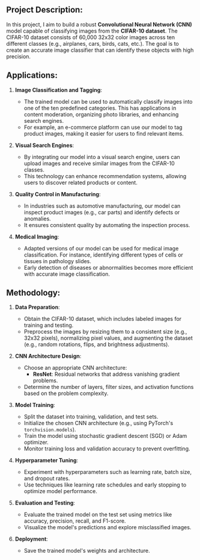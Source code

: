
## Project Description:
In this project, I aim to build a robust **Convolutional Neural Network (CNN)** model capable of classifying images from the **CIFAR-10 dataset**. The CIFAR-10 dataset consists of 60,000 32x32 color images across ten different classes (e.g., airplanes, cars, birds, cats, etc.). The goal is to create an accurate image classifier that can identify these objects with high precision.

## Applications:
1. **Image Classification and Tagging**:
   - The trained model can be used to automatically classify images into one of the ten predefined categories. This has applications in content moderation, organizing photo libraries, and enhancing search engines.
   - For example, an e-commerce platform can use our model to tag product images, making it easier for users to find relevant items.

2. **Visual Search Engines**:
   - By integrating our model into a visual search engine, users can upload images and receive similar images from the CIFAR-10 classes.
   - This technology can enhance recommendation systems, allowing users to discover related products or content.

3. **Quality Control in Manufacturing**:
   - In industries such as automotive manufacturing, our model can inspect product images (e.g., car parts) and identify defects or anomalies.
   - It ensures consistent quality by automating the inspection process.

4. **Medical Imaging**:
   - Adapted versions of our model can be used for medical image classification. For instance, identifying different types of cells or tissues in pathology slides.
   - Early detection of diseases or abnormalities becomes more efficient with accurate image classification.

## Methodology:
1. **Data Preparation**:
   - Obtain the CIFAR-10 dataset, which includes labeled images for training and testing.
   - Preprocess the images by resizing them to a consistent size (e.g., 32x32 pixels), normalizing pixel values, and augmenting the dataset (e.g., random rotations, flips, and brightness adjustments).

2. **CNN Architecture Design**:
   - Choose an appropriate CNN architecture:
     - **ResNet**: Residual networks that address vanishing gradient problems.
   - Determine the number of layers, filter sizes, and activation functions based on the problem complexity.

3. **Model Training**:
   - Split the dataset into training, validation, and test sets.
   - Initialize the chosen CNN architecture (e.g., using PyTorch's `torchvision.models`).
   - Train the model using stochastic gradient descent (SGD) or Adam optimizer.
   - Monitor training loss and validation accuracy to prevent overfitting.

4. **Hyperparameter Tuning**:
   - Experiment with hyperparameters such as learning rate, batch size, and dropout rates.
   - Use techniques like learning rate schedules and early stopping to optimize model performance.

5. **Evaluation and Testing**:
   - Evaluate the trained model on the test set using metrics like accuracy, precision, recall, and F1-score.
   - Visualize the model's predictions and explore misclassified images.

6. **Deployment**:
   - Save the trained model's weights and architecture.
   

